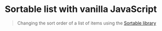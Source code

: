 # Sortable list with vanilla JavaScript

> Changing the sort order of a list of items using the [Sortable library](https://github.com/SortableJS/Sortable)